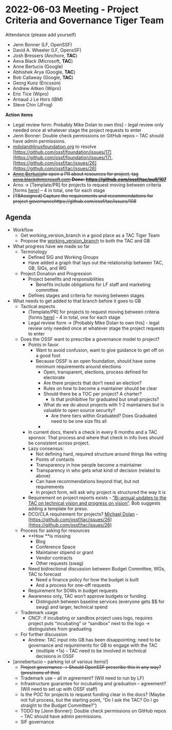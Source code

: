 # **2022-06-03 Meeting - Project Criteria and Governance Tiger Team**

Attendance (please add yourself)



* Jenn Bonner (LF, OpenSSF)
* David A. Wheeler (LF, OpensSF)
* Josh Bressers (Anchore, **TAC**)
* Aeva Black (Microsoft, **TAC**)
* Anne Bertucio (Google)
* Abhishek Arya (Google, **TAC**)
* Bob Callaway (Google, **TAC**)
* Georg Kunz (Ericsson)
* Andrew Aitken (Wipro)
* Eric Tice (Wipro)
* Arnaud J Le Hors (IBM)
* Steve Chin (JFrog)

**Action items**



* Legal review form: Probably Mike Dolan to own this] - legal review only needed once at whatever stage the project requests to enter
* Jenn Bonner: Double check permissions on GitHub repos – TAC should have admin permissions. 
* [mdolan@linuxfoundation.org](mailto:mdolan@linuxfoundation.org) to resolve [https://github.com/ossf/foundation/issues/17](https://github.com/ossf/foundation/issues/17), [https://github.com/ossf/tac/issues/26](https://github.com/ossf/tac/issues/26)
* ~~[Anne Bertucio](mailto:annebertucio@google.com)to open a PR about resources for project, tag [aeva.black@microsoft.com](mailto:aeva.black@microsoft.com) **Done: https://github.com/ossf/tac/pull/107**~~
* Arno → [Template/PR] for projects to request moving between criteria [forms [here](https://github.com/ossf/tac/blob/working_version_process/process/project-lifecycle.md)] – 4 in total, one for each stage
* ~~[TBAssigned] Capture the requirements and recommendations for project governancehttps://github.com/ossf/tac/issues/108~~

## Agenda



* Workflow
    * Get working_version_branch in a good place as a TAC Tiger Team
    * Propose the [working_version_branch](https://github.com/ossf/tac/tree/working_version_process/process) to both the TAC and GB
* What progress have we made so far
    * Terminology
        * Defined SIG and Working Groups
        * Have added a graph that lays out the relationship between TAC, GB, SIGs, and WG
    * Project Donation and Progression
        * Project benefits and responsibilities
            * Benefits include obligations for LF staff and marketing committee
        * Defines stages and criteria for moving between stages
* What needs to get added to that branch before it goes to GB
    * Tactical aspects
        * [Template/PR] for projects to request moving between criteria [forms [here](https://github.com/ossf/tac/blob/working_version_process/process/project-lifecycle.md)] – 4 in total, one for each stage
        * Legal review form →  [Probably Mike Dolan to own this] - legal review only needed once at whatever stage the project requests to enter
    * Does the OSSF want to prescribe a governance model to project?
        * Points in favor
            * Want to avoid confusion, want to give guidance to get off on a good foot
            * Because OSSF is an open foundation, should have some minimum requirements around elections
                * Open, transparent, elections, process defined for electorate 
                * Are there projects that don’t need an election?
                * Rules on how to become a maintainer should be clear
                * Should there be a TOC per project? A charter?
                    * Is that prohibitive for graduated but small projects?
                * What do we do about projects with 1-2 maintainers but is valuable to open source security?
                    * Are there tiers within Graduated? Does Graduated need to be one size fits all
                * 
        * In current docs, there’s a check in every 6 months and a TAC sponsor. That process and where that check in info lives should be consistent across project. 
        * Lazy consensus:
            * Not defining hard, required structure around things like voting
            * Points of contacts
            * Transparency in how people become a maintainer
            * Transparency in who gets what kind of decision (related to above)
            * Can have recommendations beyond that, but not requirements
            * In project form, will ask why project is structured the way it is
        * Requirement on project reports exists - [“Bi-annual updates to the TAC on technical vision and progress on vision”](https://st1.zoom.us/web_client/3jktxx3/html/externalLinkPage.html?ref=https://github.com/ossf/tac/blob/working_version_process/process/project-lifecycle.md#project-reponsibilities). Bob suggests adding a template for preso.
        * DCO/CLA requirement for projects? [Michael Dolan](mailto:mdolan@linuxfoundation.org) - [https://github.com/ossf/tac/issues/26](https://github.com/ossf/tac/issues/26) 
    * Process for asking for resources
        * **How **is missing
            * Blog
            * Conference Space
            * Maintainer stipend or grant
            * Vendor contracts
            * Other requests (swag)
        * Need bidirectional discussion between Budget Committee, WGs, TAC to forecast 
            * Need a finance policy for how the budget is built
            * And a process for one-off requests
        * Requirement for SOWs in budget requests
        * Awareness only, TAC won’t approve budgets or funding
            * Distinguish between baseline services (everyone gets $$ for swag) and larger, technical spend
    * Trademark usage
        * CNCF: if incubating or sandbox project uses logo, requires project puts “incubating” or “sandbox” next to the logo → distinguishes from graduating
    * For further discussion
        * Andrew: TAC input into GB has been disappointing; need to be governance and requirements for GB to engage with the TAC
            * (multiple +1s) – TAC need to be involved in technical decisions in OSSF
* [annebertucio – parking lot of various items!]
    * ~~Project governance → Should OpenSSF prescribe this in any way? (pros/cons of this)~~
    * Trademark use – all in agreement? (Will need to run by LF)
    * Infrastructure guarantee for incubating and graduation – agreement? (Will need to set up with OSSF staff)
    * Is the POC for projects to request funding clear in the docs? (Maybe not full process, but the starting point, “Do I ask the TAC? Do I go straight to the Budget Committee?”)
    * TODO by [Jenn Bonner]: Double check permissions on GitHub repos – TAC should have admin permissions. 
    * SIF governance


